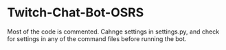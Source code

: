 # Twitch-Chat-Bot-OSRS
Most of the code is commented. Cahnge settings in settings.py, and check for settings in any of the command files before running the bot. 
